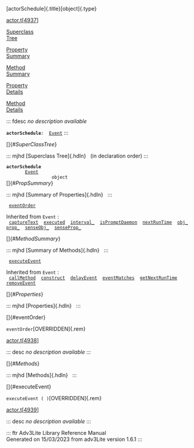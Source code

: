[actorSchedule]{.title}[object]{.type}

[actor.t](../file/actor.t.html)\[[4937](../source/actor.t.html#4937)\]

[Superclass\
Tree](#_SuperClassTree_)

[Property\
Summary](#_PropSummary_)

[Method\
Summary](#_MethodSummary_)

[Property\
Details](#_Properties_)

[Method\
Details](#_Methods_)

::: fdesc
*no description available*

**`actorSchedule`**` :   `[`Event`](../object/Event.html)
:::

[]{#_SuperClassTree_}

::: mjhd
[Superclass Tree]{.hdln}   (in declaration order)
:::

**`actorSchedule`**\
`         `[`Event`](../object/Event.html)\
`                 object`\
[]{#_PropSummary_}

::: mjhd
[Summary of Properties]{.hdln}  
:::

` `[`eventOrder`](#eventOrder)`  `

Inherited from `Event` :\
` `[`captureText`](../object/Event.html#captureText)`  `[`executed`](../object/Event.html#executed)`  `[`interval_`](../object/Event.html#interval_)`  `[`isPromptDaemon`](../object/Event.html#isPromptDaemon)`  `[`nextRunTime`](../object/Event.html#nextRunTime)`  `[`obj_`](../object/Event.html#obj_)`  `[`prop_`](../object/Event.html#prop_)`  `[`senseObj_`](../object/Event.html#senseObj_)`  `[`senseProp_`](../object/Event.html#senseProp_)`  `

[]{#_MethodSummary_}

::: mjhd
[Summary of Methods]{.hdln}  
:::

` `[`executeEvent`](#executeEvent)`  `

Inherited from `Event` :\
` `[`callMethod`](../object/Event.html#callMethod)`  `[`construct`](../object/Event.html#construct)`  `[`delayEvent`](../object/Event.html#delayEvent)`  `[`eventMatches`](../object/Event.html#eventMatches)`  `[`getNextRunTime`](../object/Event.html#getNextRunTime)`  `[`removeEvent`](../object/Event.html#removeEvent)`  `

[]{#_Properties_}

::: mjhd
[Properties]{.hdln}  
:::

[]{#eventOrder}

`eventOrder`[OVERRIDDEN]{.rem}

[actor.t](../file/actor.t.html)\[[4938](../source/actor.t.html#4938)\]

::: desc
*no description available*
:::

[]{#_Methods_}

::: mjhd
[Methods]{.hdln}  
:::

[]{#executeEvent}

`executeEvent ( )`[OVERRIDDEN]{.rem}

[actor.t](../file/actor.t.html)\[[4939](../source/actor.t.html#4939)\]

::: desc
*no description available*
:::

::: ftr
Adv3Lite Library Reference Manual\
Generated on 15/03/2023 from adv3Lite version 1.6.1
:::
